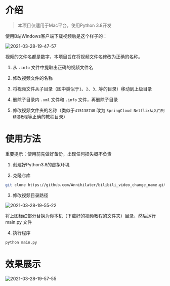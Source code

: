 # 介绍

> 本项目仅适用于Mac平台，使用Python 3.8开发

使用B站Windows客户端下载视频后是这个样子的：

![2021-03-28-19-47-57](https://klause-blog-pictures.oss-cn-shanghai.aliyuncs.com/uPic/2021-03-28-19-47-57.png)

视频的文件名都是数字，本项目旨在将视频文件名修改为正确的名称。

1. 从 `.info` 文件中提取出正确的视频文件名

2. 修改视频文件的名称

3. 将视频文件从子目录（图中类似于`1`、`2`、`3`...等的目录）移动到上级目录

4. 删除子目录内 `.xml` 文件和 `.info` 文件，再删除子目录

5. 修改视频文件夹的名称（类似于`415138740` 改为 `SpringCloud Netflix从入门到精通教程`等正确的教程目录）

# 使用方法

重要提示：使用前先做好备份，出现任何损失概不负责

1. 创建好Python3.8的虚拟环境

2. 克隆仓库

```Bash
git clone https://github.com/Annihilater/bilibili_video_change_name.git 
```

3. 修改视频目录路径

![2021-03-28-19-55-22](https://klause-blog-pictures.oss-cn-shanghai.aliyuncs.com/uPic/2021-03-28-19-55-22.png)

将上图标红部分替换为你本机（下载好的视频教程的文件夹）目录，然后运行 main.py 文件

4. 执行程序

```Bash
python main.py
```

# 效果展示

![2021-03-28-19-57-55](https://klause-blog-pictures.oss-cn-shanghai.aliyuncs.com/uPic/2021-03-28-19-57-55.png)
